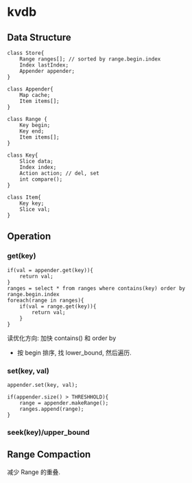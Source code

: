 # kvdb

## Data Structure

	class Store{
		Range ranges[]; // sorted by range.begin.index
		Index lastIndex;
		Appender appender;
	}

	class Appender{
		Map cache;
		Item items[];
	}

	class Range {
		Key begin;
		Key end;
		Item items[];
	}

	class Key{
		Slice data;
		Index index;
		Action action; // del, set
		int compare();
	}

	class Item{
		Key key;
		Slice val;
	}

## Operation

### get(key)

	if(val = appender.get(key)){
		return val;
	}
	ranges = select * from ranges where contains(key) order by range.begin.index
	foreach(range in ranges){
		if(val = range.get(key)){
			return val;
		}
	}

读优化方向: 加快 contains() 和 order by

* 按 begin 排序, 找 lower_bound, 然后遍历.

### set(key, val)

	appender.set(key, val);

	if(appender.size() > THRESHHOLD){
		range = appender.makeRange();
		ranges.append(range);
	}

### seek(key)/upper_bound




## Range Compaction

减少 Range 的重叠.
